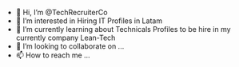 - 👋 Hi, I’m @TechRecruiterCo
- 👀 I’m interested in Hiring IT Profiles in Latam
- 🌱 I’m currently learning about Technicals Profiles to be hire in my currently company Lean-Tech
- 💞️ I’m looking to collaborate on ...
- 📫 How to reach me ...

<!---
TechRecruiterCo/TechRecruiterCo is a ✨ special ✨ repository because its `README.md` (this file) appears on your GitHub profile.
You can click the Preview link to take a look at your changes.
--->
